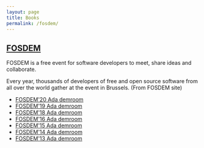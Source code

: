 ```yaml
---
layout: page
title: Books
permalink: /fosdem/
---
```


## [FOSDEM](https://fosdem.org/)

FOSDEM is a free event for software developers to meet, share ideas
and collaborate.

Every year, thousands of developers of free and open source software
from all over the world gather at the event in Brussels. 
(From FOSDEM site)

- [FOSDEM'20 Ada demroom](https://fosdem.org/2020/schedule/track/ada/)
- [FOSDEM'19 Ada demroom](https://archive.fosdem.org/2019/schedule/track/ada/)
- [FOSDEM'18 Ada demroom](https://archive.fosdem.org/2018/schedule/track/ada/)
- [FOSDEM'16 Ada demroom](https://archive.fosdem.org/2016/schedule/track/ada/)
- [FOSDEM'15 Ada demroom](https://archive.fosdem.org/2015/schedule/track/ada/)
- [FOSDEM'14 Ada demroom](https://archive.fosdem.org/2014/schedule/track/ada/)
- [FOSDEM'13 Ada demroom](https://archive.fosdem.org/2013/schedule/track/ada/)

